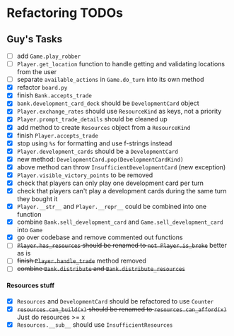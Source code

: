 # Refactoring TODOs 


## Guy's Tasks

- [ ] add `Game.play_robber` 
- [ ] `Player.get_location` function to handle getting and validating locations from the user
- [ ] separate `available_actions` in `Game.do_turn` into its own method
- [x] refactor `board.py`
- [x] finish `Bank.accepts_trade`
- [x] `bank.development_card_deck` should be `DevelopmentCard` object
- [x] `Player.exchange_rates` should use `ResourceKind` as keys, not a priority
- [x] `Player.prompt_trade_details` should be cleaned up
- [x] add method to create `Resources` object from a `ResourceKind`
- [x] finish `Player.accepts_trade`
- [x] stop using `%s` for formatting and use f-strings instead
- [x] `Player.development_cards` should be a `DevelopmentCard`
- [x] new method: `DevelopmentCard.pop(DevelopmentCardKind)`
- [x] above method can throw `InsufficientDevelopmentCard` (new exception)
- [x] `Player.visible_victory_points` to be removed
- [x] check that players can only play one development card per turn
- [x] check that players can't play a development cards during the same turn they bought it
- [x] `Player.__str__` and `Player.__repr__` could be combined into one function
- [x] combine `Bank.sell_development_card`  and `Game.sell_development_card` into `Game`
- [x] go over codebase and remove commented out functions
- [ ] ~~`Player.has_resources` should be renamed to `not Player.is_broke`~~ better as is
- [ ] ~~finish `Player.handle_trade`~~ method removed
- [ ] ~~combine `Bank.distribute` and `Bank.distribute_resources`~~

#### Resources stuff

- [x] `Resources` and `DevelopmentCard` should be refactored to use `Counter`
- [x] ~~`resources.can_build(x)` should be renamed to `resources.can_afford(x)`~~
  Just do resources >= x
- [x] `Resources.__sub__` should use `InsufficientResources` 
